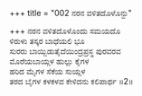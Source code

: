 +++
title = "002 ನರನ ವಳಿತದೊಳೊನ್ದು"

+++
ನರನ ವಳಿತದೊಳೊಂದು ಸಮಯದೊ  
ಳಿರುಳು ತಸ್ಕರ ಬಾಧೆಯಲಿ ಭೂ  
ಸುರರು ಬಾಯ್ಬಿಡುತೈದೆಯಿಂದ್ರಪ್ರಸ್ಥ ಪುರವರವ   
ಮೊರೆಯಬಾಯ್ಗಳ ಹುಲ್ಲು ಕೈಗಳ  
ಹರಿದ ಮೈಗಳ ಸೆಕೆಯ ಸುಯ್ಗಳ  
ತರದ ಬೈಗಳ ಕಳಕಳವ ಕೇಳಿದನು ಕಲಿಪಾರ್ಥ     ॥2॥